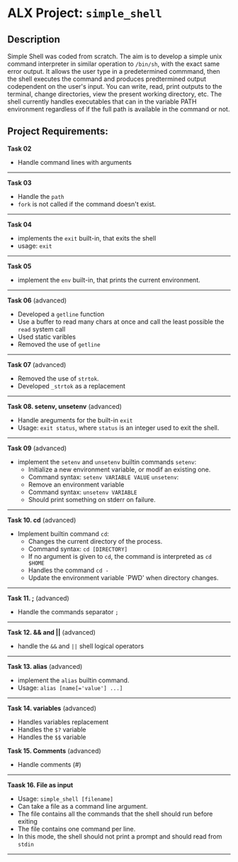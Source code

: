 # ALX Project: `simple_shell`

## Description
Simple Shell was coded from scratch. The aim is to develop a simple unix command interpreter in similar operation to `/bin/sh`, with the exact same error output. It allows the user type in a predetermined commmand, then the shell executes the command and produces predtermined output codependent on the user's input. You can write, read, print outputs to the terminal, change directories, view the present working directory, etc.
The shell currently handles executables that can in the variable PATH environment regardless of if the full path is available in the command or not. 

## Project Requirements:

**Task 02**
- Handle command lines with arguments
---

**Task 03**
- Handle the `path`
- `fork` is not called if the command doesn't exist.
---

**Task 04**
- implements the `exit` built-in, that exits the shell
- usage: `exit`
---

**Task 05** 
- implement the `env` built-in, that prints the current environment.
---

**Task 06** (advanced)
- Developed a `getline` function
- Use a buffer to read many chars at once and call the least possible the `read` system call
- Used static varibles
- Removed the use of `getline`
---

**Task 07** (advanced)
- Removed the use of `strtok`.
- Developed `_strtok` as a replacement
---

**Task 08. setenv, unsetenv** (advanced)
- Handle areguments for the built-in `exit`
- Usage: `exit status`, where `status` is an integer used to exit the shell.
---

**Task 09** (advanced)
- implement the `setenv` and `unsetenv` builtin commands
`setenv`:
	- Initialize a new environment variable, or modif an existing one.
	- Command syntax: `setenv VARIABLE VALUE`
`unsetenv`:
	- Remove an environment variable
	- Command syntax: `unsetenv VARIABLE`
	- Should print something on stderr on failure.
---

**Task 10. cd** (advanced)
- Implement builtin command `cd`:
	- Changes the current directory of the process.
	- Command syntax: `cd [DIRECTORY]`
	- If no argument is given to `cd`, the command is interpreted as `cd $HOME`
	- Handles the command `cd -`
	- Update the environment variable `PWD' when directory changes.
---

**Task 11. ;** (advanced)
- Handle the commands separator `;`
---

**Task 12. && and ||** (advanced)
- handle the `&&` and `||` shell logical operators
---

**Task 13. alias** (advanced)
- implement the `alias` builtin command.
- Usage: `alias [name[='value'] ...]`
---

**Task 14. variables** (advanced)
- Handles variables replacement
- Handles the `$?` variable
- Handles the `$$` variable


**Task 15. Comments** (advanced)
- Handle comments (#)
---

**Taask 16. File as input**
- Usage: `simple_shell [filename]`
- Can take a file as a command line argument.
- The file contains all the commands that the shell should run before exiting
- The file contains one command per line.
- In this mode, the shell should not print a prompt and should read from `stdin`
---
